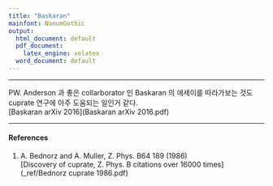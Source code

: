 ```yaml
---
title: "Baskaran"
mainfont: NanumGothic
output:
  html_document: default
  pdf_document:
    latex_engine: xelatex
  word_document: default
---
```






***

PW. Anderson 과 좋은 collarborator 인 Baskaran 의 에세이를 따라가보는 것도 cuprate  연구에 아주 도움되는 일인거 같다.  
[Baskaran arXiv 2016](Baskaran arXiv 2016.pdf)


***

#### References

1. A. Bednorz and A. Muller, Z. Phys. B64 189 (1986)  
   [Discovery of cuprate, Z. Phys. B citations over 16000 times](_ref/Bednorz cuprate 1986.pdf)


